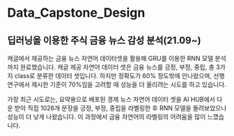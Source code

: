 # Data_Capstone_Design
## 딥러닝을 이용한 주식 금융 뉴스 감성 분석(21.09~)

캐글에서 제공하는 금융 뉴스 자연어 데이터셋을 활용해 GRU를 이용한 RNN 모델 분석까지 완료했습니다. 
캐글 제공 자연어 데이터 셋은 금융 뉴스를 긍정, 부정, 중립, 총 3가지 class로 분류한 데이터 셋입니다. 
하지만 정확도가 60% 정도밖에 안나왔으며, 선행 연구에서 제시한 기준이 70%임을 고려할 때 성능을 더 올리려는 시도를 하고 있습니다. 

가장 최근 시도로는, 요약용으로 배포된 경제 뉴스 자연어 데이터 셋을 AI HUB에서 다운 받아 직접 1026개 문장을 긍정, 부정, 중립을 라벨링한 후 
RNN 모델을 돌려보았으나 성능이 더 낮게 나왔습니다. 이 과정에서 금융 자연어의 라벨링의 어려움을 많이 느꼈습니다. 
